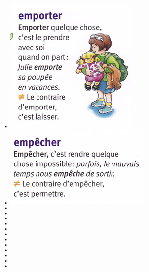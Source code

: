 - ![image.png](../assets/image_1746088264930_0.png)
- ![image.png](../assets/image_1746088326611_0.png)
-
-
-
-
-
-
-
-
-
-
-
-